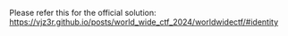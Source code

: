 Please refer this for the official solution: https://vjz3r.github.io/posts/world_wide_ctf_2024/worldwidectf/#identity